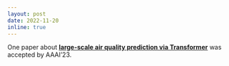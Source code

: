 ```yaml
---
layout: post
date: 2022-11-20
inline: true
---
```

One paper about [**large-scale air quality prediction via Transformer**](https://arxiv.org/pdf/2211.15979.pdf) was accepted by AAAI’23. 